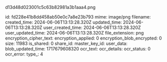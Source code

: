 d13d48d023001c5c63b82981a3b1aaa4.png

id: fd228e41b8dd458ab50e0c7a8e23b793
mime: image/png
filename: 
created_time: 2024-06-06T13:13:28.320Z
updated_time: 2024-06-06T13:13:28.320Z
user_created_time: 2024-06-06T13:13:28.320Z
user_updated_time: 2024-06-06T13:13:28.320Z
file_extension: png
encryption_cipher_text: 
encryption_applied: 0
encryption_blob_encrypted: 0
size: 11983
is_shared: 0
share_id: 
master_key_id: 
user_data: 
blob_updated_time: 1717679608320
ocr_text: 
ocr_details: 
ocr_status: 0
ocr_error: 
type_: 4
